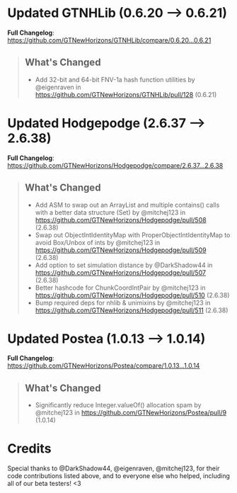 # Updated GTNHLib (0.6.20 -->  0.6.21)
**Full Changelog**: https://github.com/GTNewHorizons/GTNHLib/compare/0.6.20...0.6.21
>## What's Changed
> * Add 32-bit and 64-bit FNV-1a hash function utilities by @eigenraven in https://github.com/GTNewHorizons/GTNHLib/pull/128 (0.6.21)
>

# Updated Hodgepodge (2.6.37 -->  2.6.38)
**Full Changelog**: https://github.com/GTNewHorizons/Hodgepodge/compare/2.6.37...2.6.38
>## What's Changed
> * Add ASM to swap out an ArrayList and multiple contains() calls with a better data structure (Set) by @mitchej123 in https://github.com/GTNewHorizons/Hodgepodge/pull/508 (2.6.38)
> * Swap out ObjectIntIdentityMap with ProperObjectIntIdentityMap to avoid Box/Unbox of ints by @mitchej123 in https://github.com/GTNewHorizons/Hodgepodge/pull/509 (2.6.38)
> * Add option to set simulation distance by @DarkShadow44 in https://github.com/GTNewHorizons/Hodgepodge/pull/507 (2.6.38)
> * Better hashcode for ChunkCoordIntPair by @mitchej123 in https://github.com/GTNewHorizons/Hodgepodge/pull/510 (2.6.38)
> * Bump required deps for nhlib & unimixins by @mitchej123 in https://github.com/GTNewHorizons/Hodgepodge/pull/511 (2.6.38)
>

# Updated Postea (1.0.13 -->  1.0.14)
**Full Changelog**: https://github.com/GTNewHorizons/Postea/compare/1.0.13...1.0.14
>## What's Changed
> * Significantly reduce Integer.valueOf() allocation spam by @mitchej123 in https://github.com/GTNewHorizons/Postea/pull/9 (1.0.14)
>

# Credits
Special thanks to @DarkShadow44, @eigenraven, @mitchej123, for their code contributions listed above, and to everyone else who helped, including all of our beta testers! <3